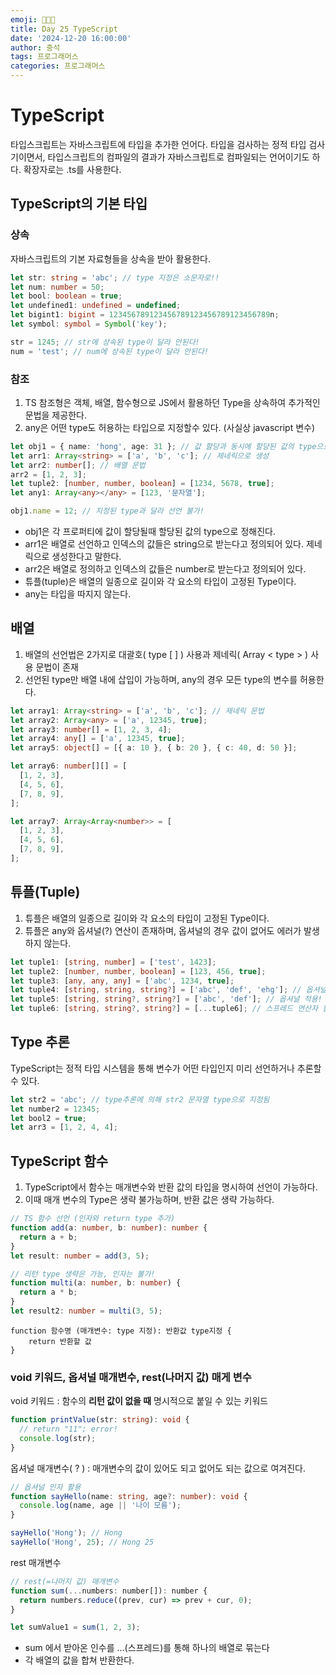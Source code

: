 ```yaml
---
emoji: 👨🏻‍💻
title: Day 25 TypeScript
date: '2024-12-20 16:00:00'
author: 중석
tags: 프로그래머스
categories: 프로그래머스
---
```


# TypeScript

타입스크립트는 자바스크립트에 타입을 추가한 언어다. 타입을 검사하는 정적 타입 검사기이면서, 타입스크립트의 컴파일의 결과가 자바스크립트로 컴파일되는 언어이기도 하다. 확장자로는 .ts를 사용한다.

## TypeScript의 기본 타입

### 상속

자바스크립트의 기본 자료형들을 상속을 받아 활용한다.

```ts
let str: string = 'abc'; // type 지정은 소문자로!!
let num: number = 50;
let bool: boolean = true;
let undefined1: undefined = undefined;
let bigint1: bigint = 123456789123456789123456789123456789n;
let symbol: symbol = Symbol('key');

str = 1245; // str에 상속된 type이 달라 안된다!
num = 'test'; // num에 상속된 type이 달라 안된다!
```

### 참조

1. TS 참조형은 객체, 배열, 함수형으로 JS에서 활용하던 Type을 상속하여 추가적인 문법을 제공한다.
2. any은 어떤 type도 허용하는 타입으로 지정할수 있다. (사실상 javascript 변수)

```ts
let obj1 = { name: 'hong', age: 31 }; // 값 할당과 동시에 할당된 값의 type으로 정해진 상태
let arr1: Array<string> = ['a', 'b', 'c']; // 제네릭으로 생성
let arr2: number[]; // 배열 문법
arr2 = [1, 2, 3];
let tuple2: [number, number, boolean] = [1234, 5678, true];
let any1: Array<any></any> = [123, '문자열'];

obj1.name = 12; // 지정된 type과 달라 선언 불가!
```

- obj1은 각 프로퍼티에 값이 할당될때 할당된 값의 type으로 정해진다.
- arr1은 배열로 선언하고 인덱스의 값들은 string으로 받는다고 정의되어 있다. 제네릭으로 생성한다고 말한다.
- arr2은 배열로 정의하고 인덱스의 값들은 number로 받는다고 정의되어 있다.
- 튜플(tuple)은 배열의 일종으로 길이와 각 요소의 타입이 고정된 Type이다.
- any는 타입을 따지지 않는다.

## 배열

1. 배열의 선언법은 2가지로 대괄호( type [ ] ) 사용과 제네릭( Array < type > ) 사용 문법이 존재
2. 선언된 type만 배열 내에 삽입이 가능하며, any의 경우 모든 type의 변수를 허용한다.

```ts
let array1: Array<string> = ['a', 'b', 'c']; // 제네릭 문법
let array2: Array<any> = ['a', 12345, true];
let array3: number[] = [1, 2, 3, 4];
let array4: any[] = ['a', 12345, true];
let array5: object[] = [{ a: 10 }, { b: 20 }, { c: 40, d: 50 }];

let array6: number[][] = [
  [1, 2, 3],
  [4, 5, 6],
  [7, 8, 9],
];

let array7: Array<Array<number>> = [
  [1, 2, 3],
  [4, 5, 6],
  [7, 8, 9],
];
```

## 튜플(Tuple)

1. 튜플은 배열의 일종으로 길이와 각 요소의 타입이 고정된 Type이다.
2. 튜플은 any와 옵셔널(?) 연산이 존재하며, 옵셔널의 경우 값이 없어도 에러가 발생하지 않는다.

```ts
let tuple1: [string, number] = ['test', 1423];
let tuple2: [number, number, boolean] = [123, 456, true];
let tuple3: [any, any, any] = ['abc', 1234, true];
let tuple4: [string, string, string?] = ['abc', 'def', 'ehg']; // 옵셔널 적용!
let tuple5: [string, string?, string?] = ['abc', 'def']; // 옵셔널 적용!
let tuple6: [string, string?, string?] = [...tuple6]; // 스프레드 연산자 활용!
```

## Type 추론

TypeScript는 정적 타입 시스템을 통해 변수가 어떤 타입인지 미리 선언하거나 추론할 수 있다.

```ts
let str2 = 'abc'; // type추론에 의해 str2 문자열 type으로 지정됨
let number2 = 12345;
let bool2 = true;
let arr3 = [1, 2, 4, 4];
```

## TypeScript 함수

1. TypeScript에서 함수는 매개변수와 반환 값의 타입을 명시하여 선언이 가능하다.
2. 이때 매개 변수의 Type은 생략 불가능하며, 반환 값은 생략 가능하다.

```ts
// TS 함수 선언 (인자와 return type 추가)
function add(a: number, b: number): number {
  return a + b;
}
let result: number = add(3, 5);

// 리턴 type 생략은 가능, 인자는 불가!
function multi(a: number, b: number) {
  return a * b;
}
let result2: number = multi(3, 5);
```

```
function 함수명 (매개변수: type 지정): 반환값 type지정 {
    return 반환할 값
}
```

### void 키워드, 옵셔널 매개변수, rest(나머지 값) 매게 변수

void 키워드 : 함수의 **리턴 값이 없을 때** 명시적으로 붙일 수 있는 키워드

```ts
function printValue(str: string): void {
  // return "11"; error!
  console.log(str);
}
```

옵셔널 매개변수( ? ) : 매개변수의 값이 있어도 되고 없어도 되는 값으로 여겨진다.

```ts
// 옵셔널 인자 활용
function sayHello(name: string, age?: number): void {
  console.log(name, age || '나이 모름');
}

sayHello('Hong'); // Hong
sayHello('Hong', 25); // Hong 25
```

rest 매개변수

```js
// rest(=나머지 값) 매개변수
function sum(...numbers: number[]): number {
  return numbers.reduce((prev, cur) => prev + cur, 0);
}

let sumValue1 = sum(1, 2, 3);
```

- sum 에서 받아온 인수를 ...(스프레드)를 통해 하나의 배열로 묶는다
- 각 배열의 값을 합쳐 반환한다.

```toc

```
